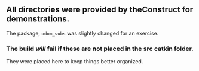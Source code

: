 ## All directories were provided by theConstruct for demonstrations. 
The package, `odom_subs` was slightly changed for an exercise. 
### The build *will* fail if these are not placed in the src catkin folder.
They were placed here to keep things better organized. 